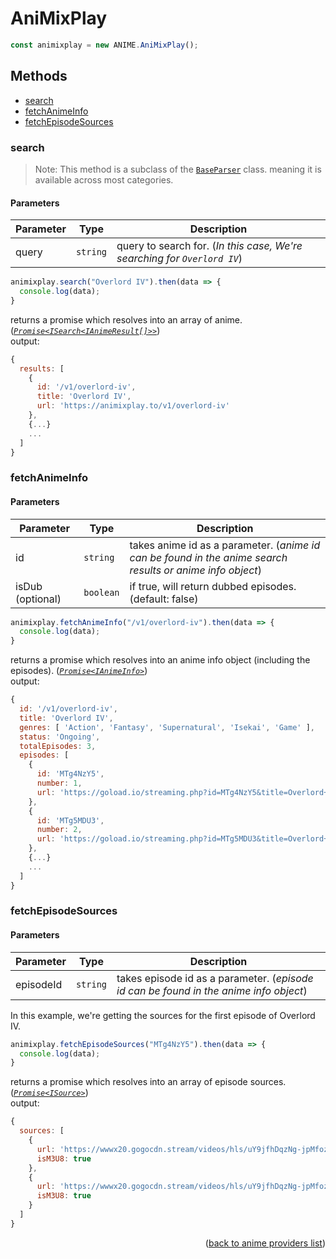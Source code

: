 <h1>AniMixPlay</h1>

```ts
const animixplay = new ANIME.AniMixPlay();
```

<h2>Methods</h2>

- [search](#search)
- [fetchAnimeInfo](#fetchanimeinfo)
- [fetchEpisodeSources](#fetchepisodesources)

### search
> Note: This method is a subclass of the [`BaseParser`](https://github.com/consumet/extensions/blob/master/src/models/base-parser.ts) class. meaning it is available across most categories.


<h4>Parameters</h4>

| Parameter | Type     | Description                                                              |
| --------- | -------- | ------------------------------------------------------------------------ |
| query     | `string` | query to search for. (*In this case, We're searching for `Overlord IV`*) |

```ts
animixplay.search("Overlord IV").then(data => {
  console.log(data);
}
```

returns a promise which resolves into an array of anime. (*[`Promise<ISearch<IAnimeResult[]>>`](https://github.com/consumet/extensions/blob/master/src/models/types.ts#L13-L26)*)\
output:
```js
{
  results: [
    {
      id: '/v1/overlord-iv',
      title: 'Overlord IV',
      url: 'https://animixplay.to/v1/overlord-iv'
    },
    {...}
    ...
  ]
}
```

### fetchAnimeInfo

<h4>Parameters</h4>

| Parameter        | Type      | Description                                                                                               |
| ---------------- | --------- | --------------------------------------------------------------------------------------------------------- |
| id               | `string`  | takes anime id as a parameter. (*anime id can be found in the anime search results or anime info object*) |
| isDub (optional) | `boolean` | if true, will return dubbed episodes. (default: false)                                                    |


```ts
animixplay.fetchAnimeInfo("/v1/overlord-iv").then(data => {
  console.log(data);
}
```

returns a promise which resolves into an anime info object (including the episodes). (*[`Promise<IAnimeInfo>`](https://github.com/consumet/extensions/blob/master/src/models/types.ts#L28-L42)*)\
output:
```js
{
  id: '/v1/overlord-iv',
  title: 'Overlord IV',
  genres: [ 'Action', 'Fantasy', 'Supernatural', 'Isekai', 'Game' ],
  status: 'Ongoing',
  totalEpisodes: 3,
  episodes: [
    {
      id: 'MTg4NzY5',
      number: 1,
      url: 'https://goload.io/streaming.php?id=MTg4NzY5&title=Overlord+IV+Episode+1&typesub=SUB'
    },
    {
      id: 'MTg5MDU3',
      number: 2,
      url: 'https://goload.io/streaming.php?id=MTg5MDU3&title=Overlord+IV+Episode+2'
    },
    {...}
    ...
  ]
}
```

### fetchEpisodeSources

<h4>Parameters</h4>

| Parameter | Type     | Description                                                                           |
| --------- | -------- | ------------------------------------------------------------------------------------- |
| episodeId | `string` | takes episode id as a parameter. (*episode id can be found in the anime info object*) |


In this example, we're getting the sources for the first episode of Overlord IV.
```ts
animixplay.fetchEpisodeSources("MTg4NzY5").then(data => {
  console.log(data);
}
```

returns a promise which resolves into an array of episode sources. (*[`Promise<ISource>`](https://github.com/consumet/extensions/blob/master/src/models/types.ts#L210-L214)*)\
output:
```js
{
  sources: [
    {
      url: 'https://wwwx20.gogocdn.stream/videos/hls/uY9jfhDqzNg-jpMfozKczw/1660027166/188769/ca09dc1ce88568467994ea8e756c4493/ep.1.1657688625.m3u8',
      isM3U8: true
    },
    {
      url: 'https://wwwx20.gogocdn.stream/videos/hls/uY9jfhDqzNg-jpMfozKczw/1660027166/188769/ca09dc1ce88568467994ea8e756c4493/ep.1.1657688625.m3u8',
      isM3U8: true
    }
  ]
}
```

<p align="end">(<a href="https://github.com/consumet/extensions/blob/master/docs/guides/anime.md#">back to anime providers list</a>)</p>